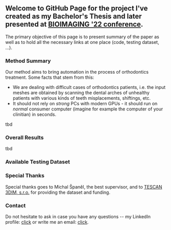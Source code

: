 ## Welcome to GitHub Page for the project I've created as my Bachelor's Thesis and later presented at [BIOIMAGING '22 conference](https://http://www.bioimaging.biostec.org/).

The primary objective of this page is to present summary of the paper as well as to hold all the necessary links at one place (code, testing dataset, ...).

### Method Summary

Our method aims to bring automation in the process of orthodontics treatment. Some facts that stem from this:
  - We are dealing with difficult cases of orthodontics patients, i.e. the input meshes are obtained by scanning the dental arches of unhealthy patients with various kinds of teeth misplacements, shiftings, etc. 
  - It should not rely on *strong* PCs with modern GPUs - it should run on *normal* consumer computer (imagine for example the computer of your clinitian) in seconds.
 
tbd
 
### Overall Results

tbd

### Available Testing Dataset

### Special Thanks
Special thanks goes to Michal Španěl, the best supervisor, and to [TESCAN 3DIM, s.r.o.](https://www.linkedin.com/company/tescan-3dim/) for providing the dataset and funding.
### Contact

Do not hesitate to ask in case you have any questions -- my LinkedIn profile: [click](https://www.linkedin.com/in/tibor-kub%C3%ADk-7a4364181/) or write me an email: [click](mailto:xkubik34@stud.fit.vutbr.cz).
